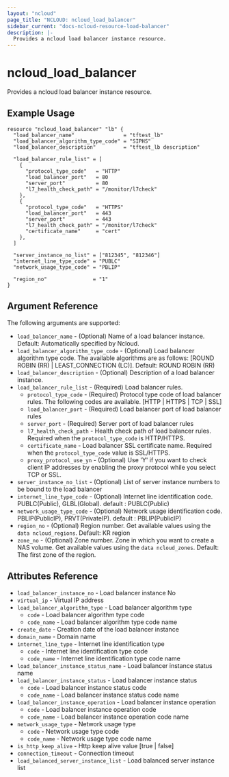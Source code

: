 ```yaml
---
layout: "ncloud"
page_title: "NCLOUD: ncloud_load_balancer"
sidebar_current: "docs-ncloud-resource-load-balancer"
description: |-
  Provides a ncloud load balancer instance resource.
---
```


# ncloud_load_balancer
Provides a ncloud load balancer instance resource.

## Example Usage

```hcl
resource "ncloud_load_balancer" "lb" {
  "load_balancer_name"                = "tftest_lb"
  "load_balancer_algorithm_type_code" = "SIPHS"
  "load_balancer_description"         = "tftest_lb description"

  "load_balancer_rule_list" = [
    {
      "protocol_type_code"   = "HTTP"
      "load_balancer_port"   = 80
      "server_port"          = 80
      "l7_health_check_path" = "/monitor/l7check"
    },
    {
      "protocol_type_code"   = "HTTPS"
      "load_balancer_port"   = 443
      "server_port"          = 443
      "l7_health_check_path" = "/monitor/l7check"
      "certificate_name"     = "cert"
    },
  ]

  "server_instance_no_list" = ["812345", "812346"]
  "internet_line_type_code" = "PUBLC"
  "network_usage_type_code" = "PBLIP"

  "region_no"               = "1"
}
```

## Argument Reference

The following arguments are supported:

* `load_balancer_name` - (Optional) Name of a load balancer instance. Default: Automatically specified by Ncloud.
* `load_balancer_algorithm_type_code` - (Optional) Load balancer algorithm type code. The available algorithms are as follows: [ROUND ROBIN (RR) | LEAST_CONNECTION (LC)]. Default: ROUND ROBIN (RR)
* `load_balancer_description` - (Optional) Description of a load balancer instance.
* `load_balancer_rule_list` - (Required) Load balancer rules.
  * `protocol_type_code` - (Required) Protocol type code of load balancer rules. The following codes are available. [HTTP | HTTPS | TCP | SSL]
  * `load_balancer_port` - (Required) Load balancer port of load balancer rules
  * `server_port` - (Required) Server port of load balancer rules
  * `l7_health_check_path` - Health check path of load balancer rules. Required when the `protocol_type_code` is HTTP/HTTPS.
  * `certificate_name` - Load balancer SSL certificate name. Required when the `protocol_type_code` value is SSL/HTTPS.
  * `proxy_protocol_use_yn` - (Optional) Use 'Y' if you want to check client IP addresses by enabling the proxy protocol while you select TCP or SSL.
* `server_instance_no_list` - (Optional) List of server instance numbers to be bound to the load balancer
* `internet_line_type_code` - (Optional) Internet line identification code. PUBLC(Public), GLBL(Global). default : PUBLC(Public)
* `network_usage_type_code` - (Optional) Network usage identification code. PBLIP(PublicIP), PRVT(PrivateIP). default : PBLIP(PublicIP)
* `region_no` - (Optional) Region number. Get available values using the `data ncloud_regions`. Default: KR region
* `zone_no` - (Optional) Zone number. Zone in which you want to create a NAS volume. Get available values using the `data ncloud_zones`.
    Default: The first zone of the region.

## Attributes Reference

* `load_balancer_instance_no` - Load balancer instance No
* `virtual_ip` - Virtual IP address
* `load_balancer_algorithm_type` - Load balancer algorithm type
    * `code` - Load balancer algorithm type code
    * `code_name` - Load balancer algorithm type code name
* `create_date` - Creation date of the load balancer instance
* `domain_name` - Domain name
* `internet_line_type` - Internet line identification type
    * `code` - Internet line identification type code
    * `code_name` - Internet line identification type code name
* `load_balancer_instance_status_name` - Load balancer instance status name
* `load_balancer_instance_status` - Load balancer instance status
    * `code` - Load balancer instance status code
    * `code_name` - Load balancer instance status code name
* `load_balancer_instance_operation` - Load balancer instance operation
    * `code` - Load balancer instance operation code
    * `code_name` - Load balancer instance operation code name
* `network_usage_type` - Network usage type
    * `code` - Network usage type code
    * `code_name` - Network usage type code name
* `is_http_keep_alive` - Http keep alive value [true | false]
* `connection_timeout` - Connection timeout
* `load_balanced_server_instance_list` - Load balanced server instance list
